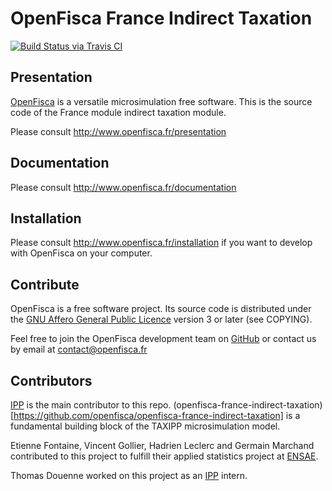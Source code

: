 # OpenFisca France Indirect Taxation

[![Build Status via Travis CI](https://travis-ci.org/openfisca/openfisca-france-indirect-taxation.svg?branch=master)](https://travis-ci.org/openfisca/openfisca-france-indirect-taxation)

## Presentation

[OpenFisca](http://www.openfisca.fr/) is a versatile microsimulation free software.
This is the source code of the France module indirect taxation module.

Please consult http://www.openfisca.fr/presentation

## Documentation

Please consult http://www.openfisca.fr/documentation

## Installation

Please consult http://www.openfisca.fr/installation if you want to develop with OpenFisca on your computer.

## Contribute

OpenFisca is a free software project.
Its source code is distributed under the [GNU Affero General Public Licence](http://www.gnu.org/licenses/agpl.html)
version 3 or later (see COPYING).

Feel free to join the OpenFisca development team on [GitHub](https://github.com/openfisca) or contact us by email at
contact@openfisca.fr


## Contributors

[IPP](www.ipp.eu) is the main contributor to this repo. (openfisca-france-indirect-taxation)  [https://github.com/openfisca/openfisca-france-indirect-taxation] is a fundamental building block of the TAXIPP microsimulation model. 

Etienne Fontaine, Vincent Gollier, Hadrien Leclerc and Germain Marchand contributed to this project to fulfill their applied statistics project at [ENSAE](ensae.fr).

Thomas Douenne worked on this project as an [IPP](www.ipp.eu) intern.
